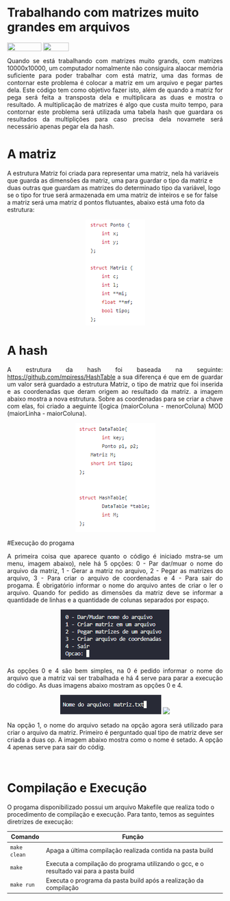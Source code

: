 # Trabalhando com matrizes muito grandes em arquivos

<div style="display: inline-block;">
<img align="center" height="20px" width="80px" src="https://img.shields.io/badge/Made%20in-VSCode-red"/> 
<img align="center" height="20px" width="60px" src="https://img.shields.io/badge/Language-C-blue"/> 
</div>

<p></p>

<p align="justify">
  Quando se está trabalhando com matrizes muito grands, com matrizes 10000x10000, um computador nomalmente não consiguira alaocar memória suficiente para poder trabalhar com está matriz, uma das formas de contornar este problema é colocar a matriz em um arquivo e pegar partes dela. Este código tem como objetivo fazer isto, além de quando a matriz for pega será feita a transposta dela e multiplicara as duas e mostra o resultado. A multiplicação de matrizes é algo que custa muito tempo, para contornar este problema será utilizada uma tabela hash que guardara os resultados da multiplições para caso precisa dela novamete será necessário apenas pegar ela da hash.
</p>

# A matriz

<p aling="justify">
  A estrutura Matriz foi criada para representar uma matriz, nela há variáveis que guarda as dimensões da matriz, uma para guardar o tipo da matriz e duas outras que guardam as matrizes do determinado tipo da variável, logo se o tipo for true será armazenada em uma matriz de inteiros e se for false a matriz será uma matriz d pontos flutuantes, abaixo está uma foto da estrutura:   
</p>

<p align="center">
  <img src="images/matriz.png">
</p>

# A hash

<p align="justify">
  A estrutura da hash foi baseada na seguinte: <a href="https://github.com/mpiress/HashTable">https://github.com/mpiress/HashTable</a> a sua diferença é que em de guardar um valor será guardado a estrutura Matriz, o tipo de matriz que foi inserida e as coordenadas que deram origem ao resultado da matriz. a imagem abaixo mostra a nova estrutura. Sobre as coordenadas para se criar a chave com elas, foi criado a aeguinte l[ogica (maiorColuna - menorColuna) MOD (maiorLinha - maiorColuna). 
</p>

<p align="center">
  <img src="images/hash.png">
</p>

#Execução do progama

<p align="justify">
  A primeira coisa que aparece quanto o código é iniciado mstra-se um menu, imagem abaixo), nele há 5 opções: 0 - Par dar/muar o nome do arquivo da matriz, 1 - Gerar a matriz no arquivo, 2 - Pegar as matrizes do arquivo, 3 - Para criar o arquivo de coordenadas e 4 - Para sair do progama. É obrigatório informar o nome do arquivo antes de criar o ler o arquivo. Quando for pedido as dimensões da matriz deve se informar a quantidade de linhas e a quantidade de colunas separados por espaço.  
</p>

<p align="center">
  <img src="images/menu.png">
<p> 

<p align="justify">
  As opções 0 e 4 são bem simples, na 0 é pedido informar o nome do arquivo que a matriz vai ser trabalhada e há 4 serve para parar a execução do código. As duas imagens abaixo mostram as opções 0 e 4.
</p>

<p align="center">
  <img src="images/opcao-0.png">
  <img src="images/opcao-4.png">
</p>

<p align="justify">
  Na opção 1, o nome do arquivo setado na opção agora será utilizado para criar o arquivo da matriz. Primeiro é perguntado qual tipo de matriz deve ser criada a duas op. A imagem abaixo mostra como o nome é setado. A opção 4 apenas serve para sair do códig.
</p>

<p align="center">
  <img href="images/opcao-1.jpg">
</p>

# Compilação e Execução

O progama disponibilizado possui um arquivo Makefile que realiza todo o procedimento de compilação e execução. Para tanto, temos as seguintes diretrizes de execução:


| Comando                |  Função                                                                                           |                     
| -----------------------| ------------------------------------------------------------------------------------------------- |
|  `make clean`          | Apaga a última compilação realizada contida na pasta build                                        |
|  `make`                | Executa a compilação do programa utilizando o gcc, e o resultado vai para a pasta build           |
|  `make run`            | Executa o programa da pasta build após a realização da compilação                                 |
